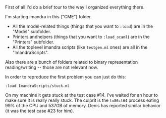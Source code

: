First of all I'd do a brief tour to the way I organized everything there.

I'm starting imandra in this ("CME") folder. 

* All the model-related things (things that you want to `:load`) are in the "Model" subfolder.  
* Printers andhelpers (things that you want to `:load_ocaml`) are in the "Printers" subfolder. 
* All the toplevel imandra scripts (like `testgen.ml` ones) are all in the "ImandraScripts". 

Also there are a bunch of folders related to binary representation reading/writing -- those are not relevant now.

In order to reproduce the first problem you can just do this:

    :load ImandraScripts/stuck.ml

On my machine it gets stuck at the test case #14. I've waited for an hour to
make sure it is really really stuck. The culprit is the `lx86cl64` process
eating 99% of the CPU and 537GB of memory. Denis has reported similar behavior
(it was the test case #23 for him).


